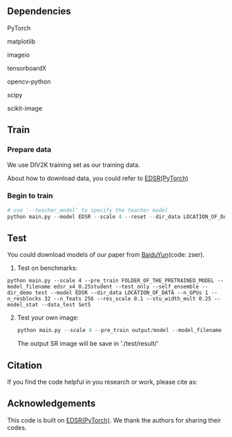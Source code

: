 ## Dependencies

PyTorch

matplotlib

imageio

tensorboardX

opencv-python 

scipy

scikit-image

## Train

### Prepare data

We use DIV2K training set as our training data. 

About how to download data, you could refer to [EDSR(PyTorch)](https://github.com/thstkdgus35/EDSR-PyTorch)

### Begin to train

```python
# use '--teacher_model' to specify the teacher model
python main.py --model EDSR --scale 4 --reset --dir_data LOCATION_OF_DATA --model_filename edsr_x4_0.25student --pre_train output/model/edsr/ --epochs 400 --model_stat --neg_num 10 --contra_lambda 200 --t_lambda 1 --t_l_remove 400 --contrast_t_detach 
```

## Test

You could download models of our paper from [BaiduYun](https://pan.baidu.com/s/1gYenkfLac1s19lfzczxtHA )(code: zser).

1. Test on benchmarks:

``` 
python main.py --scale 4 --pre_train FOLDER_OF_THE_PRETRAINED_MODEL --model_filename edsr_x4_0.25student --test_only --self_ensemble --dir_demo test --model EDSR --dir_data LOCATION_OF_DATA --n_GPUs 1 --n_resblocks 32 --n_feats 256 --res_scale 0.1 --stu_width_mult 0.25 --model_stat --data_test Set5
```

2. Test your own image:

   ```python
   python main.py --scale 4 --pre_train output/model --model_filename edsr_x4_0.25student --test_only --self_ensemble --model EDSR --n_GPUs 1 --n_resblocks 32 --n_feats 256 --res_scale 0.1 --stu_width_mult 0.25 --model_stat --data_test Demo --save_results --dir_demo LOCATION_OF_YOUR_IMAGE 
   ```

   The output SR image will be save in './test/result/'

## Citation 

If you find the code helpful in you research or work, please cite as:

## Acknowledgements

This code is built on [EDSR(PyTorch)](https://github.com/thstkdgus35/EDSR-PyTorch). We thank the authors for sharing their codes. 

